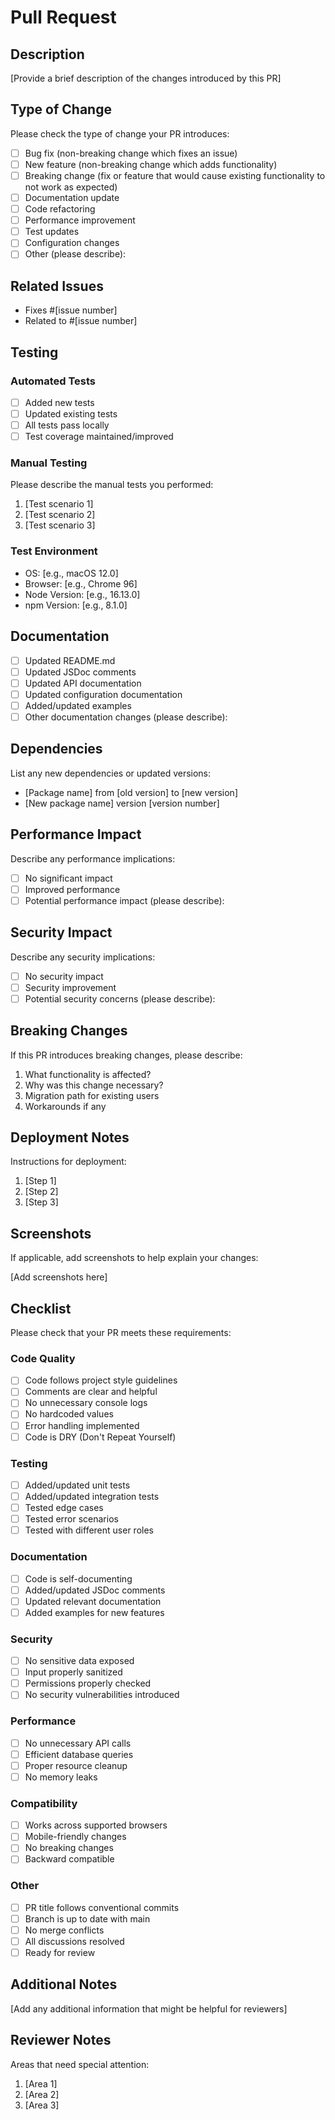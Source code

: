 # Pull Request

## Description

[Provide a brief description of the changes introduced by this PR]

## Type of Change

Please check the type of change your PR introduces:

- [ ] Bug fix (non-breaking change which fixes an issue)
- [ ] New feature (non-breaking change which adds functionality)
- [ ] Breaking change (fix or feature that would cause existing functionality to not work as expected)
- [ ] Documentation update
- [ ] Code refactoring
- [ ] Performance improvement
- [ ] Test updates
- [ ] Configuration changes
- [ ] Other (please describe):

## Related Issues

- Fixes #[issue number]
- Related to #[issue number]

## Testing

### Automated Tests

- [ ] Added new tests
- [ ] Updated existing tests
- [ ] All tests pass locally
- [ ] Test coverage maintained/improved

### Manual Testing

Please describe the manual tests you performed:

1. [Test scenario 1]
2. [Test scenario 2]
3. [Test scenario 3]

### Test Environment

- OS: [e.g., macOS 12.0]
- Browser: [e.g., Chrome 96]
- Node Version: [e.g., 16.13.0]
- npm Version: [e.g., 8.1.0]

## Documentation

- [ ] Updated README.md
- [ ] Updated JSDoc comments
- [ ] Updated API documentation
- [ ] Updated configuration documentation
- [ ] Added/updated examples
- [ ] Other documentation changes (please describe):

## Dependencies

List any new dependencies or updated versions:

- [Package name] from [old version] to [new version]
- [New package name] version [version number]

## Performance Impact

Describe any performance implications:

- [ ] No significant impact
- [ ] Improved performance
- [ ] Potential performance impact (please describe):

## Security Impact

Describe any security implications:

- [ ] No security impact
- [ ] Security improvement
- [ ] Potential security concerns (please describe):

## Breaking Changes

If this PR introduces breaking changes, please describe:

1. What functionality is affected?
2. Why was this change necessary?
3. Migration path for existing users
4. Workarounds if any

## Deployment Notes

Instructions for deployment:

1. [Step 1]
2. [Step 2]
3. [Step 3]

## Screenshots

If applicable, add screenshots to help explain your changes:

[Add screenshots here]

## Checklist

Please check that your PR meets these requirements:

### Code Quality
- [ ] Code follows project style guidelines
- [ ] Comments are clear and helpful
- [ ] No unnecessary console logs
- [ ] No hardcoded values
- [ ] Error handling implemented
- [ ] Code is DRY (Don't Repeat Yourself)

### Testing
- [ ] Added/updated unit tests
- [ ] Added/updated integration tests
- [ ] Tested edge cases
- [ ] Tested error scenarios
- [ ] Tested with different user roles

### Documentation
- [ ] Code is self-documenting
- [ ] Added/updated JSDoc comments
- [ ] Updated relevant documentation
- [ ] Added examples for new features

### Security
- [ ] No sensitive data exposed
- [ ] Input properly sanitized
- [ ] Permissions properly checked
- [ ] No security vulnerabilities introduced

### Performance
- [ ] No unnecessary API calls
- [ ] Efficient database queries
- [ ] Proper resource cleanup
- [ ] No memory leaks

### Compatibility
- [ ] Works across supported browsers
- [ ] Mobile-friendly changes
- [ ] No breaking changes
- [ ] Backward compatible

### Other
- [ ] PR title follows conventional commits
- [ ] Branch is up to date with main
- [ ] No merge conflicts
- [ ] All discussions resolved
- [ ] Ready for review

## Additional Notes

[Add any additional information that might be helpful for reviewers]

## Reviewer Notes

Areas that need special attention:

1. [Area 1]
2. [Area 2]
3. [Area 3]
